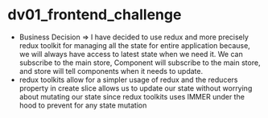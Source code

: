 # dv01_frontend_challenge

- Business Decision => I have decided to use redux and more precisely redux toolkit for managing all the state for entire application because, we will always have access to latest state when we need it. We can subscribe to the main store, Component will subscribe to the main store, and store will tell components when it needs to update.
- redux toolkits allow for a simpler usage of redux and the reducers property in create slice allows us to update our state without worrying about mutating our state since redux toolkits uses IMMER under the hood to prevent for any state mutation
